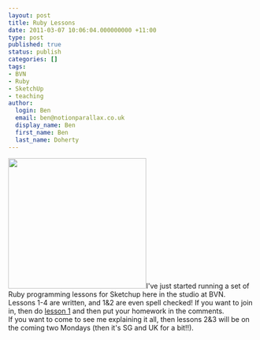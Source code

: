 ```yaml
---
layout: post
title: Ruby Lessons
date: 2011-03-07 10:06:04.000000000 +11:00
type: post
published: true
status: publish
categories: []
tags:
- BVN
- Ruby
- SketchUp
- teaching
author:
  login: Ben
  email: ben@notionparallax.co.uk
  display_name: Ben
  first_name: Ben
  last_name: Doherty
---
```

<p><a href="http://bvnruby.wordpress.com/lesson-1/"><img class="alignright" title="strings" src="{{ site.baseurl }}/assets/imag0137.jpg?w=584" alt="" width="280" height="265" /></a>I've just started running a set of Ruby programming lessons for Sketchup here in the studio at BVN.<br />
Lessons 1-4 are written, and 1&amp;2 are even spell checked! If you want to join in, then do <a href="http://bvnruby.wordpress.com/lesson-1/">lesson 1</a> and then put your homework in the comments.<br />
If you want to come to see me explaining it all, then lessons 2&amp;3 will be on the coming two Mondays (then it's SG and UK for a bit!!).</p>
